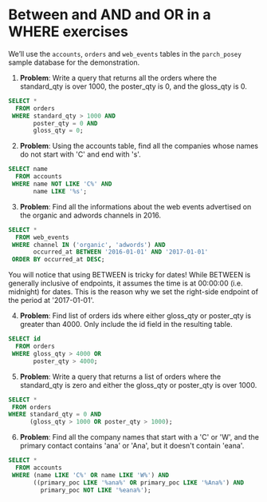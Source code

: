 # Between and AND and OR in a WHERE exercises

We’ll use the `accounts`, `orders` and `web_events` tables in the `parch_posey` sample database for the demonstration.

1. **Problem**: Write a query that returns all the orders where the standard_qty is over 1000, the poster_qty is 0, and the gloss_qty is 0.

```SQL
SELECT *
  FROM orders
 WHERE standard_qty > 1000 AND
       poster_qty = 0 AND
       gloss_qty = 0;
```

2. **Problem**: Using the accounts table, find all the companies whose names do not start with 'C' and end with 's'.

```SQL
SELECT name
  FROM accounts
 WHERE name NOT LIKE 'C%' AND
       name LIKE '%s';
```

3. **Problem**: Find all the informations about the web events advertised on the organic and adwords channels in 2016.

```SQL
SELECT *
  FROM web_events
 WHERE channel IN ('organic', 'adwords') AND
       occurred_at BETWEEN '2016-01-01' AND '2017-01-01'
 ORDER BY occurred_at DESC;
```

You will notice that using BETWEEN is tricky for dates! While BETWEEN is generally inclusive of endpoints, it assumes the time is at 00:00:00 (i.e. midnight) for dates. This is the reason why we set the right-side endpoint of the period at '2017-01-01'.

4. **Problem**: Find list of orders ids where either gloss_qty or poster_qty is greater than 4000. Only include the id field in the resulting table.

```SQL
SELECT id
  FROM orders
 WHERE gloss_qty > 4000 OR
       poster_qty > 4000;
```


5. **Problem**: Write a query that returns a list of orders where the standard_qty is zero and either the gloss_qty or poster_qty is over 1000.

```SQL
SELECT *
 FROM orders
WHERE standard_qty = 0 AND
      (gloss_qty > 1000 OR poster_qty > 1000);
```

6. **Problem**: Find all the company names that start with a 'C' or 'W', and the primary contact contains 'ana' or 'Ana', but it doesn't contain 'eana'.

```SQL
SELECT *
  FROM accounts
 WHERE (name LIKE 'C%' OR name LIKE 'W%') AND
       ((primary_poc LIKE '%ana%' OR primary_poc LIKE '%Ana%') AND
         primary_poc NOT LIKE '%eana%'); 
```
